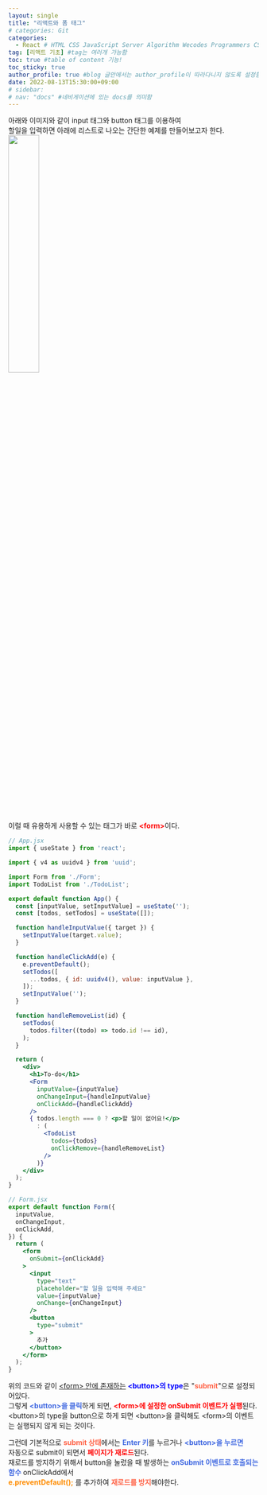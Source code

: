 ```yaml
---
layout: single
title: "리액트와 폼 태그"
# categories: Git
categories:
  - React # HTML CSS JavaScript Server Algorithm Wecodes Programmers CS Github Blog
tag: [리액트 기초] #tag는 여러개 가능함
toc: true #table of content 기능!
toc_sticky: true
author_profile: true #blog 글안에서는 author_profile이 따라다니지 않도록 설정함
date: 2022-08-13T15:30:00+09:00
# sidebar:
# nav: "docs" #네비게이션에 있는 docs를 의미함
---
```

아래와 이미지와 같이 input 태그와 button 태그를 이용하여  
할일을 입력하면 아래에 리스트로 나오는 간단한 예제를 만들어보고자 한다.  
<img src="https://user-images.githubusercontent.com/87808288/184472396-f2822a8b-cb0a-42e5-8e85-c173cd7fbcc2.png" width="35%">  

이럴 때 유용하게 사용할 수 있는 태그가 바로 <span class="red">&lt;form&gt;</span>이다.  

```jsx
// App.jsx
import { useState } from 'react';

import { v4 as uuidv4 } from 'uuid';

import Form from './Form';
import TodoList from './TodoList';

export default function App() {
  const [inputValue, setInputValue] = useState('');
  const [todos, setTodos] = useState([]);

  function handleInputValue({ target }) {
    setInputValue(target.value);
  }

  function handleClickAdd(e) {
    e.preventDefault();
    setTodos([
      ...todos, { id: uuidv4(), value: inputValue },
    ]);
    setInputValue('');
  }

  function handleRemoveList(id) {
    setTodos(
      todos.filter((todo) => todo.id !== id),
    );
  }

  return (
    <div>
      <h1>To-do</h1>
      <Form
        inputValue={inputValue}
        onChangeInput={handleInputValue}
        onClickAdd={handleClickAdd}
      />
      { todos.length === 0 ? <p>할 일이 없어요!</p>
        : (
          <TodoList
            todos={todos}
            onClickRemove={handleRemoveList}
          />
        )}
    </div>
  );
}
```

```jsx
// Form.jsx
export default function Form({
  inputValue,
  onChangeInput,
  onClickAdd,
}) {
  return (
    <form
      onSubmit={onClickAdd}
    >
      <input
        type="text"
        placeholder="할 일을 입력해 주세요"
        value={inputValue}
        onChange={onChangeInput}
      />
      <button
        type="submit"
      >
        추가
      </button>
    </form>
  );
}
```

위의 코드와 같이 <u>&lt;form&gt; 안에 존재하는</u> <span class="blue">&lt;button&gt;의 type</span>은 "<span class="tomato">submit</span>"으로 설정되어있다.  
그렇게 <span class="royalblue">&lt;button&gt;을 클릭</span>하게 되면, <span class="red">&lt;form&gt;에 설정한 onSubmit 이벤트가 실행</span>된다.  
&lt;button&gt;의 type을 button으로 하게 되면 &lt;button&gt;을 클릭해도 &lt;form&gt;의 이벤트는 실행되지 않게 되는 것이다.  

그런데 기본적으로 <span class="tomato">submit 상태</span>에서는 <span class="royalblue">Enter 키</span>를 누르거나 <span class="royalblue">&lt;button&gt;을 누르면</span>  
자동으로 submit이 되면서 <span class="red">페이지가 재로드</span>된다.  
재로드를 방지하기 위해서 button을 눌렀을 때 발생하는 <span class="royalblue">onSubmit 이벤트로 호출되는 함수</span> onClickAdd에서  
<span class="darkorange">e.preventDefault();</span> 를 추가하여 <span class="tomato">재로드를 방지</span>해야한다.  

<style>
.red {
  color: red;
  font-weight: bold;
}

.tomato {
  color: tomato;
  font-weight: bold;
}

.blue {
  color: blue;
  font-weight: bold;
}

.royalblue {
  color: royalblue;
  font-weight: bold;
}

.forestgreen {
  color: forestgreen;
  font-weight: bold;
}

.darkorange {
  color: darkorange;
  font-weight: bold;
}
</style>

<!-- ### 2. Link 넣기

```

유형 1: (설명어를 입력) : [gunhee's coding blog](https://gunhee-jeong.github.io/)
유형 2: (URL 자동연결) : <https://gunhee-jeong.github.io/>
유형 3: (동일 파일 내 '문단으로 이동') : [1. Header로 이동](###-1-header)

```

유형 1: (설명어를 입력) : [gunhee's coding blog](https://gunhee-jeong.github.io/)
유형 2: (URL 자동연결) : <https://gunhee-jeong.github.io/>
유형 3: (동일 파일 내 '문단으로 이동') : [1. Header로 이동](#1-header)
유형 3의 방법

1. 특수문자를 제거
2. 스페이스는 -로 바꾸고
3. 대문자는 소문자로!
   그래서 ### 1. Header -> #1-header

## Link: [google][https://www.google.com/]

### 3. 수평선

```

---

```

---

### 4. 라인 바꾸기

```

스페이스바를 2번 눌러주면 다음칸으로
이동할 수 있어요!

```

---

스페이스바를 2번 눌러주면
다음칸으로 이동할 수 있어요!

### 5. list 만들기

```

1. 1번
2. 2번
3. 3번

- 순서없는 list
  - 순서없는 list
    - 순서없는 list

```

1. 1번
2. 2번
3. 3번

- 순서없는 list
  - 순서없는 list
    - 순서없는 list

---

### 6. font 관련

```

**진하게** -> 볼드
_기울여서_ -> 이탤릭체
~~취소선~~ -> 취소선

<ul>밑줄넣기</ul> -> 밑줄
<span style="color:red">빨간 글씨</span> -> 글자색
이것이 `인라인` 입니다 -> 인라인 코드
```

**진하게** -> 볼드
_기울여서_ -> 이탤릭체
~~취소선~~ -> 취소선
<u>밑줄넣기</u> -> 밑줄
<span style="color:red">빨간 글씨</span>
이것이 `인라인` 입니다 -> 인라인 코드

---

### 7. 인용구문

```
> coding
>
> > JavaScript
> >
> > > 내가 프짱!
```

> coding
>
> > JavaScript
> >
> > > 내가 프짱!

---

### 8. 이미지 삽입

```
유형1: ('사이즈를 조절' -> HTML 태그 사용) : <img src="https://gunhee-jeong.github.io/assets/images/blogLogo.png" width="300" height="200">
유형2: (이미지 삽입 후 -> 링크 걸기)
[![이미지](https://gunhee-jeong.github.io/assets/images/blogLogo/blogLogo.png)](https://gunhee-jeong.github.io/)
```

유형1: ('사이즈를 조절' -> HTML 태그 사용) : <img src="https://gunhee-jeong.github.io/assets/images/blogLogo.png" width="300" height="200">
유형2: (이미지 삽입 후 -> 링크 걸기)
[![이미지](https://gunhee-jeong.github.io/assets/images/blogLogo.png)](https://gunhee-jeong.github.io/)

### 9. 표 만들기

```
||국어|영어|
| :--- | ---: | :--: |
|건희 | 100점 | 100점
|철수 | 100점 | 100점
```

|      |  국어 | 영어  |
| :--- | ----: | :---: |
| 건희 | 100점 | 100점 |
| 철수 | 100점 | 100점 |

> - header를 넣고 싶은 경우 ---을 사용하고 :을 이용하여 정렬에 사용함!

### 10. 토글 만들기

```
<details>
<summary>여기를 누르세요</summary>
<div markdown="1">
숨겨진 내용
</div>
</details>
```

<details>
<summary>여기를 누르세요</summary>
<div markdown="1">
숨겨진 내용
</div>
</details> -->
